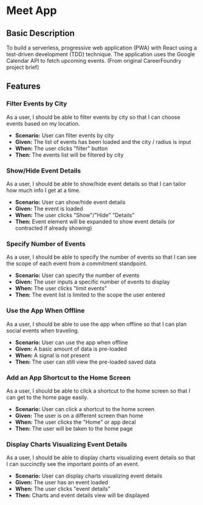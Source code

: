 # Meet App
## Basic Description
To build a serverless, progressive web application (PWA) with React using a
test-driven development (TDD) technique. The application uses the Google
Calendar API to fetch upcoming events. (From original CareerFoundry project brief)
## Features
### Filter Events by City
As a user,
I should be able to filter events by city
so that I can choose events based on my location.  
- **Scenario:** User can filter events by city
- **Given:** The list of events has been loaded and the city / radius is input
- **When:** The user clicks "filter" button
- **Then:** The events list will be filtered by city
### Show/Hide Event Details
As a user,
I should be able to show/hide event details
so that I can tailor how much info I get at a time.  
- **Scenario:** User can show/hide event details
- **Given:** The event is loaded
- **When:** The user clicks "Show"/"Hide" "Details"
- **Then:** Event element will be expanded to show event details (or contracted if already showing)
### Specify Number of Events
As a user,
I should be able to specify the number of events
so that I can see the scope of each event from a commitment standpoint.  
- **Scenario:** User can specify the number of events
- **Given:** The user inputs a specific number of events to display
- **When:** The user clicks "limit events"
- **Then:** The event list is limited to the scope the user entered
### Use the App When Offline
As a user,
I should be able to use the app when offline
so that I can plan social events when traveling.  
- **Scenario:** User can use the app when offline
- **Given:** A basic amount of data is pre-loaded
- **When:** A signal is not present
- **Then:** The user can still view the pre-loaded saved data
### Add an App Shortcut to the Home Screen
As a user,
I should be able to click a shortcut to the home screen
so that I can get to the home page easily.  
- **Scenario:** User can click a shortcut to the home screen
- **Given:** The user is on a different screen than home
- **When:** The user clicks the "Home" or app decal
- **Then:** The user will be taken to the home page
### Display Charts Visualizing Event Details
As a user,
I should be able to display charts visualizing event details
so that I can succinctly see the important points of an event.  
- **Scenario:** User can display charts visualizing event details
- **Given:** The user has an event loaded
- **When:** The user clicks "event details"
- **Then:** Charts and event details view will be displayed